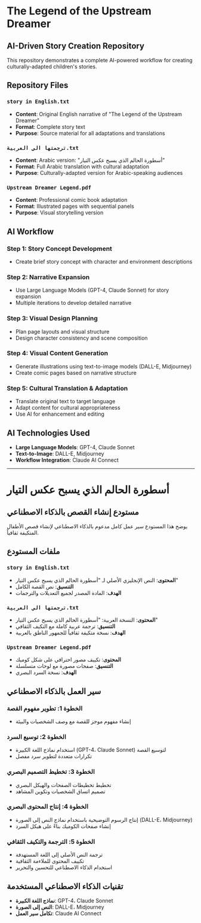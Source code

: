 # The Legend of the Upstream Dreamer

## AI-Driven Story Creation Repository

This repository demonstrates a complete AI-powered workflow for creating culturally-adapted children's stories.

## Repository Files

### `story in English.txt`
- **Content**: Original English narrative of "The Legend of the Upstream Dreamer"
- **Format**: Complete story text
- **Purpose**: Source material for all adaptations and translations

### `ترجمتها الى العربية.txt`
- **Content**: Arabic version: "أسطورة الحالم الذي يسبح عكس التيار"
- **Format**: Full Arabic translation with cultural adaptation
- **Purpose**: Culturally-adapted version for Arabic-speaking audiences

### `Upstream Dreamer Legend.pdf`
- **Content**: Professional comic book adaptation
- **Format**: Illustrated pages with sequential panels
- **Purpose**: Visual storytelling version

## AI Workflow

### Step 1: Story Concept Development
- Create brief story concept with character and environment descriptions

### Step 2: Narrative Expansion
- Use Large Language Models (GPT-4, Claude Sonnet) for story expansion
- Multiple iterations to develop detailed narrative

### Step 3: Visual Design Planning
- Plan page layouts and visual structure
- Design character consistency and scene composition

### Step 4: Visual Content Generation
- Generate illustrations using text-to-image models (DALL-E, Midjourney)
- Create comic pages based on narrative structure

### Step 5: Cultural Translation & Adaptation
- Translate original text to target language
- Adapt content for cultural appropriateness
- Use AI for enhancement and editing

## AI Technologies Used
- **Large Language Models**: GPT-4, Claude Sonnet
- **Text-to-Image**: DALL-E, Midjourney
- **Workflow Integration**: Claude AI Connect

---

# أسطورة الحالم الذي يسبح عكس التيار

## مستودع إنشاء القصص بالذكاء الاصطناعي

يوضح هذا المستودع سير عمل كامل مدعوم بالذكاء الاصطناعي لإنشاء قصص الأطفال المتكيفة ثقافياً.

## ملفات المستودع

### `story in English.txt`
- **المحتوى**: النص الإنجليزي الأصلي لـ "أسطورة الحالم الذي يسبح عكس التيار"
- **التنسيق**: نص القصة الكامل
- **الهدف**: المادة المصدر لجميع التعديلات والترجمات

### `ترجمتها الى العربية.txt`
- **المحتوى**: النسخة العربية: "أسطورة الحالم الذي يسبح عكس التيار"
- **التنسيق**: ترجمة عربية كاملة مع التكيف الثقافي
- **الهدف**: نسخة متكيفة ثقافياً للجمهور الناطق بالعربية

### `Upstream Dreamer Legend.pdf`
- **المحتوى**: تكييف مصور احترافي على شكل كوميك
- **التنسيق**: صفحات مصورة مع لوحات متسلسلة
- **الهدف**: نسخة السرد البصري

## سير العمل بالذكاء الاصطناعي

### الخطوة 1: تطوير مفهوم القصة
- إنشاء مفهوم موجز للقصة مع وصف الشخصيات والبيئة

### الخطوة 2: توسيع السرد
- استخدام نماذج اللغة الكبيرة (GPT-4، Claude Sonnet) لتوسيع القصة
- تكرارات متعددة لتطوير سرد مفصل

### الخطوة 3: تخطيط التصميم البصري
- تخطيط تخطيطات الصفحات والهيكل البصري
- تصميم اتساق الشخصيات وتكوين المشاهد

### الخطوة 4: إنتاج المحتوى البصري
- إنتاج الرسوم التوضيحية باستخدام نماذج النص إلى الصورة (DALL-E، Midjourney)
- إنشاء صفحات الكوميك بناءً على هيكل السرد

### الخطوة 5: الترجمة والتكيف الثقافي
- ترجمة النص الأصلي إلى اللغة المستهدفة
- تكييف المحتوى للملاءمة الثقافية
- استخدام الذكاء الاصطناعي للتحسين والتحرير

## تقنيات الذكاء الاصطناعي المستخدمة
- **نماذج اللغة الكبيرة**: GPT-4، Claude Sonnet
- **النص إلى الصورة**: DALL-E، Midjourney
- **تكامل سير العمل**: Claude AI Connect
